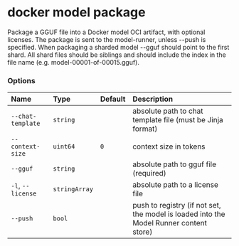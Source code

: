 # docker model package

<!---MARKER_GEN_START-->
Package a GGUF file into a Docker model OCI artifact, with optional licenses. The package is sent to the model-runner, unless --push is specified.
When packaging a sharded model --gguf should point to the first shard. All shard files should be siblings and should include the index in the file name (e.g. model-00001-of-00015.gguf).

### Options

| Name              | Type          | Default | Description                                                                            |
|:------------------|:--------------|:--------|:---------------------------------------------------------------------------------------|
| `--chat-template` | `string`      |         | absolute path to chat template file (must be Jinja format)                             |
| `--context-size`  | `uint64`      | `0`     | context size in tokens                                                                 |
| `--gguf`          | `string`      |         | absolute path to gguf file (required)                                                  |
| `-l`, `--license` | `stringArray` |         | absolute path to a license file                                                        |
| `--push`          | `bool`        |         | push to registry (if not set, the model is loaded into the Model Runner content store) |


<!---MARKER_GEN_END-->

